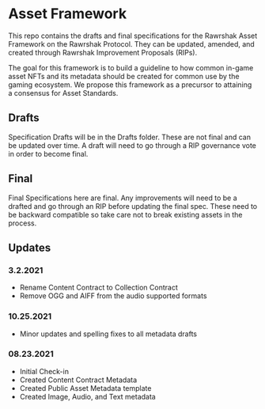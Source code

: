 # Asset Framework
This repo contains the drafts and final specifications for the Rawrshak Asset Framework on the Rawrshak Protocol.
They can be updated, amended, and created through Rawrshak Improvement Proposals (RIPs).

The goal for this framework is to build a guideline to how common in-game asset NFTs and its metadata should be created for common use by the gaming ecosystem. We propose this framework as a precursor to attaining a consensus for Asset Standards.

## Drafts
Specification Drafts will be in the Drafts folder. These are not final and can be updated over time.
A draft will need to go through a RIP governance vote in order to become final.

## Final
Final Specifications here are final. Any improvements will need to be a drafted and go through an RIP
before updating the final spec. These need to be backward compatible so take care not to break existing
assets in the process.

## Updates
### 3.2.2021
- Rename Content Contract to Collection Contract
- Remove OGG and AIFF from the audio supported formats

### 10.25.2021
- Minor updates and spelling fixes to all metadata drafts

### 08.23.2021
- Initial Check-in
- Created Content Contract Metadata
- Created Public Asset Metadata template
- Created Image, Audio, and Text metadata
